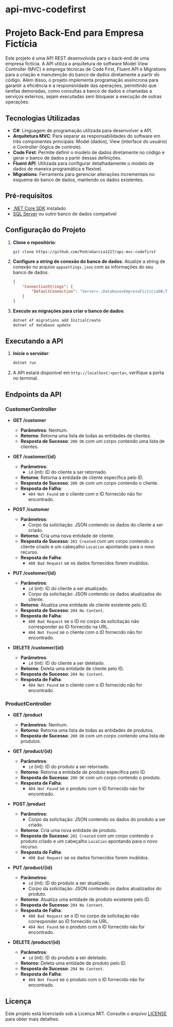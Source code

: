 # api-mvc-codefirst

# Projeto Back-End para Empresa Fictícia
Este projeto é uma API REST desenvolvida para o back-end de uma empresa fictícia. A API utiliza a arquitetura de software Model View Controller (MVC) e emprega técnicas de Code First, Fluent API e Migrations para a criação e manutenção do banco de dados diretamente a partir do código. Além disso, o projeto implementa programação assíncrona para garantir a eficiência e a responsividade das operações, permitindo que tarefas demoradas, como consultas a banco de dados e chamadas a serviços externos, sejam executadas sem bloquear a execução de outras operações.

## Tecnologias Utilizadas
- **C#**: Linguagem de programação utilizada para desenvolver a API.
- **Arquitetura MVC**: Para separar as responsabilidades do software em três componentes principais: Model (dados), View (interface do usuário) e Controller (lógica de controle).
- **Code First**: Permite definir o modelo de dados diretamente no código e gerar o banco de dados a partir dessas definições.
- **Fluent API**: Utilizada para configurar detalhadamente o modelo de dados de maneira programática e flexível.
- **Migrations**: Ferramenta para gerenciar alterações incrementais no esquema do banco de dados, mantendo os dados existentes.

## Pré-requisitos
- [.NET Core SDK](https://dotnet.microsoft.com/download) instalado
- [SQL Server](https://www.microsoft.com/en-us/sql-server/sql-server-downloads) ou outro banco de dados compatível

## Configuração do Projeto

1. **Clone o repositório**:
    ```bash
    git clone https://github.com/PedroGarcia1227/api-mvc-codefirst
    ```

2. **Configure a string de conexão do banco de dados**:
    Atualize a string de conexão no arquivo `appsettings.json` com as informações do seu banco de dados.
    ```json
    {
        "ConnectionStrings": {
            "DefaultConnection": "Server=.;Database=EmpresaFicticiaDB;Trusted_Connection=True"
        }
    }
    ```

3. **Execute as migrações para criar o banco de dados**:
    ```bash
    dotnet ef migrations add InitialCreate
    dotnet ef database update
    ```

## Executando a API

1. **Inicie o servidor**:
    ```bash
    dotnet run
    ```

2. A API estará disponível em `http://localhost:<porta>`, verifique a porta no terminal.

## Endpoints da API

### CustomerController

- **GET /customer**
  - **Parâmetros**: Nenhum.
  - **Retorno**: Retorna uma lista de todas as entidades de clientes.
  - **Resposta de Sucesso**: `200 OK` com um corpo contendo uma lista de clientes.

- **GET /customer/{id}**
  - **Parâmetros**:
    - `id` (int): ID do cliente a ser retornado.
  - **Retorno**: Retorna a entidade de cliente específica pelo ID.
  - **Resposta de Sucesso**: `200 OK` com um corpo contendo o cliente.
  - **Resposta de Falha**:
    - `404 Not Found` se o cliente com o ID fornecido não for encontrado.

- **POST /customer**
  - **Parâmetros**:
    - Corpo da solicitação: JSON contendo os dados do cliente a ser criado.
  - **Retorno**: Cria uma nova entidade de cliente.
  - **Resposta de Sucesso**: `201 Created` com um corpo contendo o cliente criado e um cabeçalho `Location` apontando para o novo recurso.
  - **Resposta de Falha**:
    - `400 Bad Request` se os dados fornecidos forem inválidos.

- **PUT /customer/{id}**
  - **Parâmetros**:
    - `id` (int): ID do cliente a ser atualizado.
    - Corpo da solicitação: JSON contendo os dados atualizados do cliente.
  - **Retorno**: Atualiza uma entidade de cliente existente pelo ID.
  - **Resposta de Sucesso**: `204 No Content`.
  - **Resposta de Falha**:
    - `400 Bad Request` se o ID no corpo da solicitação não corresponder ao ID fornecido na URL.
    - `404 Not Found` se o cliente com o ID fornecido não for encontrado.

- **DELETE /customer/{id}**
  - **Parâmetros**:
    - `id` (int): ID do cliente a ser deletado.
  - **Retorno**: Deleta uma entidade de cliente pelo ID.
  - **Resposta de Sucesso**: `204 No Content`.
  - **Resposta de Falha**:
    - `404 Not Found` se o cliente com o ID fornecido não for encontrado.

### ProductController

- **GET /product**
  - **Parâmetros**: Nenhum.
  - **Retorno**: Retorna uma lista de todas as entidades de produtos.
  - **Resposta de Sucesso**: `200 OK` com um corpo contendo uma lista de produtos.

- **GET /product/{id}**
  - **Parâmetros**:
    - `id` (int): ID do produto a ser retornado.
  - **Retorno**: Retorna a entidade de produto específica pelo ID.
  - **Resposta de Sucesso**: `200 OK` com um corpo contendo o produto.
  - **Resposta de Falha**:
    - `404 Not Found` se o produto com o ID fornecido não for encontrado.

- **POST /product**
  - **Parâmetros**:
    - Corpo da solicitação: JSON contendo os dados do produto a ser criado.
  - **Retorno**: Cria uma nova entidade de produto.
  - **Resposta de Sucesso**: `201 Created` com um corpo contendo o produto criado e um cabeçalho `Location` apontando para o novo recurso.
  - **Resposta de Falha**:
    - `400 Bad Request` se os dados fornecidos forem inválidos.

- **PUT /product/{id}**
  - **Parâmetros**:
    - `id` (int): ID do produto a ser atualizado.
    - Corpo da solicitação: JSON contendo os dados atualizados do produto.
  - **Retorno**: Atualiza uma entidade de produto existente pelo ID.
  - **Resposta de Sucesso**: `204 No Content`.
  - **Resposta de Falha**:
    - `400 Bad Request` se o ID no corpo da solicitação não corresponder ao ID fornecido na URL.
    - `404 Not Found` se o produto com o ID fornecido não for encontrado.

- **DELETE /product/{id}**
  - **Parâmetros**:
    - `id` (int): ID do produto a ser deletado.
  - **Retorno**: Deleta uma entidade de produto pelo ID.
  - **Resposta de Sucesso**: `204 No Content`.
  - **Resposta de Falha**:
    - `404 Not Found` se o produto com o ID fornecido não for encontrado.


## Licença
Este projeto está licenciado sob a Licença MIT. Consulte o arquivo [LICENSE](LICENSE) para obter mais detalhes.
